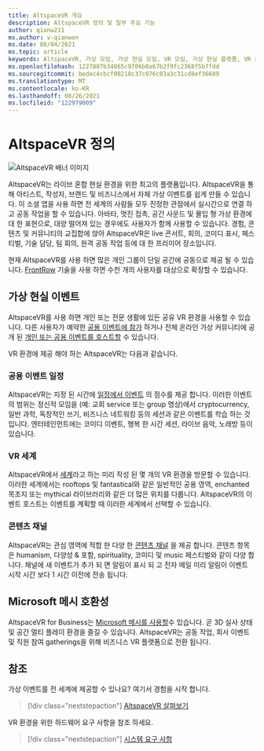 ```yaml
---
title: AltspaceVR 개요
description: AltspaceVR 정의 및 일부 주요 기능
author: qianw211
ms.author: v-qianwen
ms.date: 08/04/2021
ms.topic: article
keywords: AltspaceVR, 가상 모임, 가상 현실 모임, VR 모임, 가상 현실 플랫폼, VR 플랫폼, 몰입 형 가상 이벤트, 모던 VR 이벤트, 가상 현실 이벤트, VR 이벤트, VR 전 세계-빌딩, 모던 VR 환경, 소셜 VR, 소셜 VR 플랫폼, VR 이벤트 호스팅, 소셜 가상 현실, 가상 현실 이벤트 호스팅
ms.openlocfilehash: 1227807b34065c9706b8a67b2f9fc2368f5b7fdd
ms.sourcegitcommit: bedec4cbcf00210c37c076c03a3c31cd8ef36689
ms.translationtype: MT
ms.contentlocale: ko-KR
ms.lasthandoff: 08/26/2021
ms.locfileid: "122979009"
---
```

# <a name="what-is-altspacevr"></a>AltspaceVR 정의

![AltspaceVR 배너 이미지](images/vr-interactions.png)

AltspaceVR는 라이브 혼합 현실 환경을 위한 최고의 플랫폼입니다. AltspaceVR을 통해 아티스트, 작성자, 브랜드 및 비즈니스에서 자체 가상 이벤트를 쉽게 만들 수 있습니다. 이 소셜 앱을 사용 하면 전 세계의 사람들 모두 진정한 관점에서 실시간으로 연결 하 고 공동 작업을 할 수 있습니다. 아바타, 멋진 접촉, 공간 사운드 및 몰입 형 가상 환경에 대 한 표현으로, 대양 떨어져 있는 경우에도 사용자가 함께 사용할 수 있습니다. 경험, 콘텐츠 및 커뮤니티의 교집합에 앉아 AltspaceVR은 live 콘서트, 회의, 코미디 표시, 페스티벌, 기술 담당, 팀 회의, 원격 공동 작업 등에 대 한 프리미어 장소입니다.  

현재 AltspaceVR를 사용 하면 많은 개인 그룹이 단일 공간에 공동으로 제공 될 수 있습니다.  [FrontRow](faqs/scaling-audiences.md) 기술을 사용 하면 수천 개의 사용자를 대상으로 확장할 수 있습니다.

## <a name="virtual-reality-events"></a>가상 현실 이벤트

AltspaceVR를 사용 하면 개인 또는 전문 생활에 있든 공유 VR 환경을 사용할 수 있습니다. 다른 사용자가 예약한 [공용 이벤트에 참가](community/exploring-title-screen.md#destinations) 하거나 전체 온라인 가상 커뮤니티에 공개 된 [개인 또는 공용 이벤트를 호스트할](tutorials/creating-an-event.md) 수 있습니다.

VR 환경에 제공 해야 하는 AltspaceVR는 다음과 같습니다.

### <a name="public-events-calendar"></a>공용 이벤트 일정

AltspaceVR는 지정 된 시간에 [일정에서 이벤트](https://account.altvr.com/events/main) 의 점수를 제공 합니다. 이러한 이벤트의 범위는 정신적 모임을 (예: 교회 service 또는 group 명상)에서 cryptocurrency, 일반 과학, 독창적인 쓰기, 비즈니스 네트워킹 등의 세션과 같은 이벤트를 학습 하는 것입니다. 엔터테인먼트에는 코미디 이벤트, 행복 한 시간 세션, 라이브 음악, 노래방 등이 있습니다.

### <a name="vr-worlds"></a>VR 세계

AltspaceVR에서 [세계](community/exploring-title-screen.md#other-functions)라고 하는 미리 작성 된 몇 개의 VR 환경을 방문할 수 있습니다. 이러한 세계에서는 rooftops 및 fantastical와 같은 일반적인 공용 영역, enchanted 목초지 또는 mythical 라이브러리와 같은 더 많은 위치를 다룹니다. AltspaceVR의 이벤트 호스트는 이벤트를 계획할 때 이러한 세계에서 선택할 수 있습니다.

### <a name="content-channels"></a>콘텐츠 채널

AltspaceVR는 관심 영역에 적합 한 다양 한 [콘텐츠 채널](https://account.altvr.com/channels/popular) 을 제공 합니다. 콘텐츠 항목은 humanism, 다양성 & 포함, spirituality, 코미디 및 music 페스티벌와 같이 다양 합니다.  채널에 새 이벤트가 추가 되 면 알림이 표시 되 고 전자 메일 미리 알림이 이벤트 시작 시간 보다 1 시간 이전에 전송 됩니다.

## <a name="microsoft-mesh-compatibility"></a>Microsoft 메시 호환성

AltspaceVR for Business는 [Microsoft 메시를 사용할](/mesh/)수 있습니다. 곧 3D 실사 상태 및 공간 멀티 플레이 환경을 즐길 수 있습니다. AltspaceVR는 공동 작업, 회사 이벤트 및 직원 참여 gatherings을 위해 비즈니스 VR 플랫폼으로 전환 됩니다.

## <a name="see-also"></a>참조

가상 이벤트를 전 세계에 제공할 수 있나요? 여기서 경험을 시작 합니다.
> [!div class="nextstepaction"]
> [AltspaceVR 살펴보기](journey.md)

VR 환경을 위한 하드웨어 요구 사항을 참조 하세요.
> [!div class="nextstepaction"]
> [시스템 요구 사항](getting-started/system-requirements.md)
